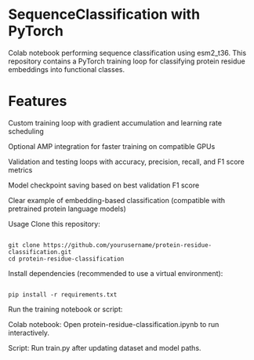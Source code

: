 # SequenceClassification with PyTorch
Colab notebook performing sequence classification using esm2_t36. 
This repository contains a PyTorch training loop for classifying protein residue embeddings into functional classes. 

# Features
Custom training loop with gradient accumulation and learning rate scheduling

Optional AMP integration for faster training on compatible GPUs

Validation and testing loops with accuracy, precision, recall, and F1 score metrics

Model checkpoint saving based on best validation F1 score

Clear example of embedding-based classification (compatible with pretrained protein language models)

Usage
Clone this repository:

```

git clone https://github.com/yourusername/protein-residue-classification.git
cd protein-residue-classification
```
Install dependencies (recommended to use a virtual environment):

```

pip install -r requirements.txt
```

Run the training notebook or script:

Colab notebook: Open protein-residue-classification.ipynb to run interactively.

Script: Run train.py after updating dataset and model paths.


